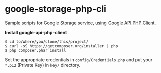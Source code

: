 google-storage-php-cli
============

Sample scripts for Google Storage service, using [Google API PHP Client](https://github.com/google/google-api-php-client).

**Install google-api-php-client**

    $ cd to/where/you/clone/this/project/
    $ curl -sS https://getcomposer.org/installer | php
    $ php composer.phar install

Set the appropriate credentials in `config/Credentials.php` and put your `*.p12` (Private Key) in `key/` directory.
